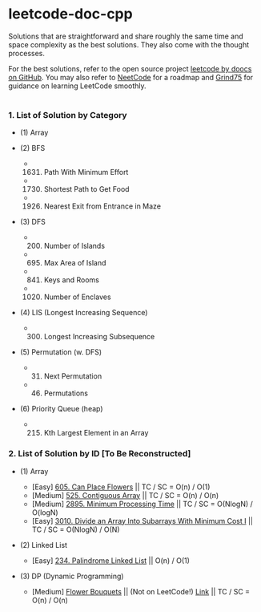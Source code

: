 # leetcode-doc-cpp
Solutions that are straightforward and share roughly the same time and space complexity as the best solutions. They also come with the thought processes.

For the best solutions, refer to the open source project <a href="https://github.com/doocs/leetcode/tree/main/solution">leetcode by doocs on GitHub</a>. You may also refer to <a href="https://neetcode.io/">NeetCode</a> for a roadmap and <a href="https://www.techinterviewhandbook.org/grind75">Grind75</a> for guidance on learning LeetCode smoothly.
<br><br>

### 1. List of Solution by Category

- (1) Array

- (2) BFS
  -  1631. Path With Minimum Effort
  -  1730. Shortest Path to Get Food
  -  1926. Nearest Exit from Entrance in Maze

- (3) DFS
  -  200. Number of Islands
  -  695. Max Area of Island
  -  841. Keys and Rooms
  -  1020. Number of Enclaves

- (4) LIS (Longest Increasing Sequence)
  -  300. Longest Increasing Subsequence

- (5) Permutation (w. DFS)
  -  31. Next Permutation
  -  46. Permutations

- (6) Priority Queue (heap)
  -  215. Kth Largest Element in an Array

### 2. List of Solution by ID [To Be Reconstructed]

- (1) Array
  - [Easy] [605. Can Place Flowers](https://github.com/yu-cheng-kuo-28/leetcode-doc-cpp/tree/main/solutions/0600-0699/0605.Can%20Place%20Flowers)  ||  TC / SC = O(n) / O(1)
  - [Medium] [525. Contiguous Array](https://github.com/yu-cheng-kuo-28/leetcode-doc-cpp/tree/main/solutions/0500-0599/525.Contiguous%20Array)  ||  TC / SC = O(n) / O(n)
  - [Medium] [2895. Minimum Processing Time](https://github.com/yu-cheng-kuo-28/leetcode-doc-cpp/tree/main/solutions/2800-2899/2895.%20Minimum%20Processing%20Time)  ||  TC / SC = O(NlogN) / O(logN)
  - [Easy] [3010. Divide an Array Into Subarrays With Minimum Cost I](https://github.com/yu-cheng-kuo-28/leetcode-doc-cpp/tree/main/solutions/3000-3099/3010.%20Divide%20an%20Array%20Into%20Subarrays%20With%20Minimum%20Cost%20I)  ||  TC / SC = O(NlogN) / O(N)

- (2) Linked List
  - [Easy] [234. Palindrome Linked List](https://github.com/yu-cheng-kuo-28/leetcode-doc-cpp/tree/main/solutions/0200-0299/234.%20Palindrome%20Linked%20List)  ||  O(n) / O(1)

- (3) DP (Dynamic Programming)
  - [Medium] [Flower Bouquets](https://github.com/yu-cheng-kuo-28/leetcode-doc-cpp/tree/main/solutions/others/Flower%20Bouquets) || (Not on LeetCode!) [Link](https://leetcode.com/discuss/interview-question/365425/coinlist-oa-2019-nuclear-rods) ||  TC / SC = O(n) / O(n)